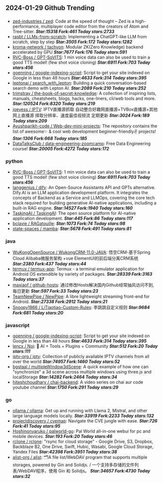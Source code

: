 ## 2024-01-29 Github Trending

### 
* [zed-industries / zed](https://github.com/zed-industries/zed): Code at the speed of thought – Zed is a high-performance, multiplayer code editor from the creators of Atom and Tree-sitter. ***Star:15318 Fork:461 Today stars:2733***
* [rasbt / LLMs-from-scratch](https://github.com/rasbt/LLMs-from-scratch): Implementing a ChatGPT-like LLM from scratch, step by step ***Star:3505 Fork:172 Today stars:1282***
* [kroma-network / tachyon](https://github.com/kroma-network/tachyon): Modular ZK(Zero Knowledge) backend accelerated by GPU ***Star:7677 Fork:176 Today stars:591***
* [RVC-Boss / GPT-SoVITS](https://github.com/RVC-Boss/GPT-SoVITS): 1 min voice data can also be used to train a good TTS model! (few shot voice cloning) ***Star:6911 Fork:703 Today stars:456***
* [goenning / google-indexing-script](https://github.com/goenning/google-indexing-script): Script to get your site indexed on Google in less than 48 hours ***Star:4633 Fork:314 Today stars:395***
* [leptonai / search_with_lepton](https://github.com/leptonai/search_with_lepton): Building a quick conversation-based search demo with Lepton AI. ***Star:2089 Fork:210 Today stars:252***
* [trimstray / the-book-of-secret-knowledge](https://github.com/trimstray/the-book-of-secret-knowledge): A collection of inspiring lists, manuals, cheatsheets, blogs, hacks, one-liners, cli/web tools and more. ***Star:120524 Fork:8320 Today stars:219***
* [joevess / IPTV](https://github.com/joevess/IPTV): IPTV直播源抓取 自动整合好趣网直播源+TVBox直播源+其他网上直播源 择取分辨率、速度最佳视频流 定期更新 ***Star:3024 Fork:189 Today stars:209***
* [Ayushparikh-code / Web-dev-mini-projects](https://github.com/Ayushparikh-code/Web-dev-mini-projects): The repository contains the list of awesome✨ & cool web development beginner-friendly✌️ projects! ***Star:1306 Fork:668 Today stars:185***
* [DataTalksClub / data-engineering-zoomcamp](https://github.com/DataTalksClub/data-engineering-zoomcamp): Free Data Engineering course! ***Star:20005 Fork:4272 Today stars:172***

### python
* [RVC-Boss / GPT-SoVITS](https://github.com/RVC-Boss/GPT-SoVITS): 1 min voice data can also be used to train a good TTS model! (few shot voice cloning) ***Star:6911 Fork:703 Today stars:456***
* [langgenius / dify](https://github.com/langgenius/dify): An Open-Source Assistants API and GPTs alternative. Dify.AI is an LLM application development platform. It integrates the concepts of Backend as a Service and LLMOps, covering the core tech stack required for building generative AI-native applications, including a built-in RAG engine. ***Star:14527 Fork:1940 Today stars:160***
* [TaskingAI / TaskingAI](https://github.com/TaskingAI/TaskingAI): The open source platform for AI-native application development. ***Star:445 Fork:86 Today stars:117***
* [bclavie / RAGatouille](https://github.com/bclavie/RAGatouille):  ***Star:1073 Fork:74 Today stars:98***
* [state-spaces / mamba](https://github.com/state-spaces/mamba):  ***Star:5678 Fork:491 Today stars:81***

### java
* [WuKongOpenSource / WukongCRM-11.0-JAVA](https://github.com/WuKongOpenSource/WukongCRM-11.0-JAVA): 悟空CRM-基于Spring Cloud Alibaba微服务架构 +vue ElementUI的前后端分离CRM系统 ***Star:2380 Fork:437 Today stars:44***
* [termux / termux-app](https://github.com/termux/termux-app): Termux - a terminal emulator application for Android OS extendible by variety of packages. ***Star:28339 Fork:3163 Today stars:37***
* [maxiaof / github-hosts](https://github.com/maxiaof/github-hosts): 通过修改Hosts解决国内Github经常抽风访问不到,每日更新 ***Star:597 Fork:33 Today stars:23***
* [TeamNewPipe / NewPipe](https://github.com/TeamNewPipe/NewPipe): A libre lightweight streaming front-end for Android. ***Star:27338 Fork:2912 Today stars:21***
* [Snoopy1866 / LiTiaotiao-Custom-Rules](https://github.com/Snoopy1866/LiTiaotiao-Custom-Rules): 李跳跳自定义规则 ***Star:9684 Fork:681 Today stars:20***

### javascript
* [goenning / google-indexing-script](https://github.com/goenning/google-indexing-script): Script to get your site indexed on Google in less than 48 hours ***Star:4633 Fork:314 Today stars:395***
* [lencx / Noi](https://github.com/lencx/Noi): 🦄 AI + Tools + Plugins + Community ***Star:512 Fork:20 Today stars:111***
* [iptv-org / iptv](https://github.com/iptv-org/iptv): Collection of publicly available IPTV channels from all over the world ***Star:74957 Fork:1460 Today stars:52***
* [bgstaal / multipleWindow3dScene](https://github.com/bgstaal/multipleWindow3dScene): A quick example of how one can "synchronize" a 3d scene across multiple windows using three.js and localStorage ***Star:14282 Fork:2464 Today stars:34***
* [hiteshchoudhary / chai-backend](https://github.com/hiteshchoudhary/chai-backend): A video series on chai aur code youtube channel ***Star:1750 Fork:291 Today stars:29***

### go
* [ollama / ollama](https://github.com/ollama/ollama): Get up and running with Llama 2, Mistral, and other large language models locally. ***Star:33919 Fork:2233 Today stars:132***
* [projectdiscovery / cvemap](https://github.com/projectdiscovery/cvemap): Navigate the CVE jungle with ease. ***Star:726 Fork:41 Today stars:95***
* [Hoshinonyaruko / palworld-go](https://github.com/Hoshinonyaruko/palworld-go): Pal World all-in-one webui for pc and mobile devices. ***Star:193 Fork:20 Today stars:46***
* [rclone / rclone](https://github.com/rclone/rclone): "rsync for cloud storage" - Google Drive, S3, Dropbox, Backblaze B2, One Drive, Swift, Hubic, Wasabi, Google Cloud Storage, Yandex Files ***Star:42398 Fork:3951 Today stars:38***
* [alist-org / alist](https://github.com/alist-org/alist): 🗂️A file list/WebDAV program that supports multiple storages, powered by Gin and Solidjs. / 一个支持多存储的文件列表/WebDAV程序，使用 Gin 和 Solidjs。 ***Star:34657 Fork:4730 Today stars:32***
